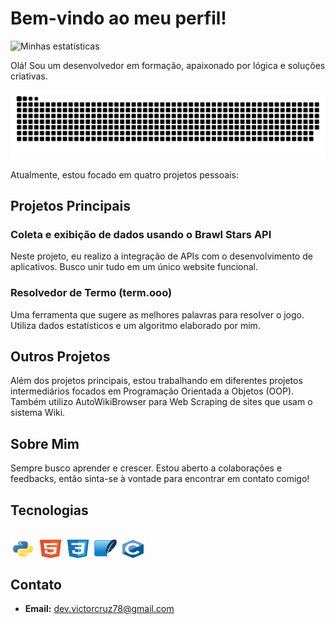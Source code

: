 # Bem-vindo ao meu perfil!
![Minhas estatísticas](https://github-readme-stats.vercel.app/api?username=Lodestar75&show_icons=true&theme=radical)

Olá! Sou um desenvolvedor em formação, apaixonado por lógica e soluções criativas.

<picture>
  <source media="(prefers-color-scheme: dark)" srcset="https://raw.githubusercontent.com/Lodestar75/Lodestar75/output/github-contribution-grid-snake-dark.svg">
  <source media="(prefers-color-scheme: light)" srcset="https://raw.githubusercontent.com/Lodestar75/Lodestar75/output/github-contribution-grid-snake.svg">
  <img alt="github contribution grid snake animation" src="https://raw.githubusercontent.com/Lodestar75/Lodestar75/output/github-contribution-grid-snake.svg">
</picture>

Atualmente, estou focado em quatro projetos pessoais:

## Projetos Principais

### Coleta e exibição de dados usando o Brawl Stars API
Neste projeto, eu realizo a integração de APIs com o desenvolvimento de aplicativos. Busco unir tudo em um único website funcional.

### Resolvedor de Termo (term.ooo)
Uma ferramenta que sugere as melhores palavras para resolver o jogo. Utiliza dados estatísticos e um algoritmo elaborado por mim.

## Outros Projetos

Além dos projetos principais, estou trabalhando em diferentes projetos intermediários focados em Programação Orientada a Objetos (OOP). Também utilizo AutoWikiBrowser para Web Scraping de sites que usam o sistema Wiki.

## Sobre Mim

Sempre busco aprender e crescer. Estou aberto a colaborações e feedbacks, então sinta-se à vontade para encontrar em contato comigo!

## Tecnologias
<div style="display: inline_block"><br>
  <img align="center" alt="Lode-Python" height="30" width="40" src="https://raw.githubusercontent.com/devicons/devicon/master/icons/python/python-original.svg">
  <img align="center" alt="Lode-HTML" height="30" width="40" src="https://raw.githubusercontent.com/devicons/devicon/master/icons/html5/html5-original.svg">
  <img align="center" alt="Lode-CSS" height="30" width="40" src="https://raw.githubusercontent.com/devicons/devicon/master/icons/css3/css3-original.svg">
  <img align="center" alt="Lode-SQLite" height="30" width="40" src="https://raw.githubusercontent.com/devicons/devicon/master/icons/sqlite/sqlite-original.svg">
  <img align="center" alt="Lode-C" height="30" width="40" src="https://raw.githubusercontent.com/devicons/devicon/master/icons/c/c-original.svg">
</div>

## Contato

- **Email:** [dev.victorcruz78@gmail.com](mailto:dev.victorcruz78@gmail.com)

